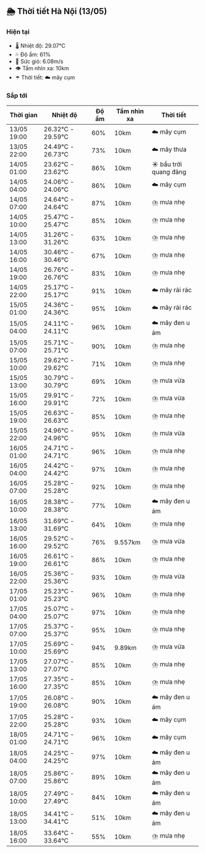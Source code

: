 ## 🌦️ Thời tiết Hà Nội (13/05)

### Hiện tại

- 🌡️ Nhiệt độ: 29.07℃
- 💦 Độ ẩm: 61%
- 💨 Sức gió: 6.08m/s
- 👁️ Tầm nhìn xa: 10km
- ☂️ Thời tiết: ☁️ mây cụm

### Sắp tới

| Thời gian | Nhiệt độ | Độ ẩm | Tầm nhìn xa | Thời tiết |
| --- | --- | --- | --- | --- |
| 13/05 19:00 | 26.32℃ - 29.59℃ | 60% | 10km | ☁️ mây cụm |
| 13/05 22:00 | 24.49℃ - 26.73℃ | 73% | 10km | ☁️ mây thưa |
| 14/05 01:00 | 23.62℃ - 23.62℃ | 86% | 10km | ☀️ bầu trời quang đãng |
| 14/05 04:00 | 24.06℃ - 24.06℃ | 86% | 10km | ☁️ mây cụm |
| 14/05 07:00 | 24.64℃ - 24.64℃ | 87% | 10km | ⛈️ mưa nhẹ |
| 14/05 10:00 | 25.47℃ - 25.47℃ | 85% | 10km | ⛈️ mưa nhẹ |
| 14/05 13:00 | 31.26℃ - 31.26℃ | 63% | 10km | ⛈️ mưa nhẹ |
| 14/05 16:00 | 30.46℃ - 30.46℃ | 67% | 10km | ⛈️ mưa nhẹ |
| 14/05 19:00 | 26.76℃ - 26.76℃ | 83% | 10km | ⛈️ mưa nhẹ |
| 14/05 22:00 | 25.17℃ - 25.17℃ | 91% | 10km | ☁️ mây rải rác |
| 15/05 01:00 | 24.36℃ - 24.36℃ | 95% | 10km | ☁️ mây rải rác |
| 15/05 04:00 | 24.11℃ - 24.11℃ | 96% | 10km | ☁️ mây đen u ám |
| 15/05 07:00 | 25.71℃ - 25.71℃ | 90% | 10km | ⛈️ mưa nhẹ |
| 15/05 10:00 | 29.62℃ - 29.62℃ | 71% | 10km | ⛈️ mưa nhẹ |
| 15/05 13:00 | 30.79℃ - 30.79℃ | 69% | 10km | ⛈️ mưa vừa |
| 15/05 16:00 | 29.91℃ - 29.91℃ | 72% | 10km | ⛈️ mưa vừa |
| 15/05 19:00 | 26.63℃ - 26.63℃ | 85% | 10km | ⛈️ mưa nhẹ |
| 15/05 22:00 | 24.96℃ - 24.96℃ | 95% | 10km | ⛈️ mưa vừa |
| 16/05 01:00 | 24.71℃ - 24.71℃ | 96% | 10km | ⛈️ mưa nhẹ |
| 16/05 04:00 | 24.42℃ - 24.42℃ | 97% | 10km | ⛈️ mưa nhẹ |
| 16/05 07:00 | 25.28℃ - 25.28℃ | 92% | 10km | ⛈️ mưa nhẹ |
| 16/05 10:00 | 28.38℃ - 28.38℃ | 77% | 10km | ☁️ mây đen u ám |
| 16/05 13:00 | 31.69℃ - 31.69℃ | 64% | 10km | ⛈️ mưa nhẹ |
| 16/05 16:00 | 29.52℃ - 29.52℃ | 76% | 9.557km | ⛈️ mưa vừa |
| 16/05 19:00 | 26.61℃ - 26.61℃ | 86% | 10km | ⛈️ mưa nhẹ |
| 16/05 22:00 | 25.36℃ - 25.36℃ | 93% | 10km | ⛈️ mưa vừa |
| 17/05 01:00 | 25.23℃ - 25.23℃ | 96% | 10km | ⛈️ mưa nhẹ |
| 17/05 04:00 | 25.07℃ - 25.07℃ | 97% | 10km | ⛈️ mưa nhẹ |
| 17/05 07:00 | 25.37℃ - 25.37℃ | 95% | 10km | ⛈️ mưa nhẹ |
| 17/05 10:00 | 25.69℃ - 25.69℃ | 94% | 9.89km | ⛈️ mưa vừa |
| 17/05 13:00 | 27.07℃ - 27.07℃ | 85% | 10km | ⛈️ mưa nhẹ |
| 17/05 16:00 | 27.35℃ - 27.35℃ | 85% | 10km | ⛈️ mưa nhẹ |
| 17/05 19:00 | 26.08℃ - 26.08℃ | 90% | 10km | ☁️ mây đen u ám |
| 17/05 22:00 | 25.28℃ - 25.28℃ | 93% | 10km | ☁️ mây cụm |
| 18/05 01:00 | 24.71℃ - 24.71℃ | 96% | 10km | ☁️ mây cụm |
| 18/05 04:00 | 24.25℃ - 24.25℃ | 97% | 10km | ☁️ mây đen u ám |
| 18/05 07:00 | 25.86℃ - 25.86℃ | 89% | 10km | ☁️ mây đen u ám |
| 18/05 10:00 | 27.49℃ - 27.49℃ | 84% | 10km | ☁️ mây đen u ám |
| 18/05 13:00 | 34.41℃ - 34.41℃ | 51% | 10km | ☁️ mây đen u ám |
| 18/05 16:00 | 33.64℃ - 33.64℃ | 55% | 10km | ⛈️ mưa nhẹ |

